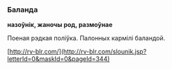 ### Баланда
**назоўнік, жаночы род, размоўнае**

Поеная рэдкая поліўка. Палонных кармілі баландой.

<a rel="author">[http://rv-blr.com/](http://rv-blr.com/slounik.jsp?letterId=0&maskId=0&pageId=344)</a>
